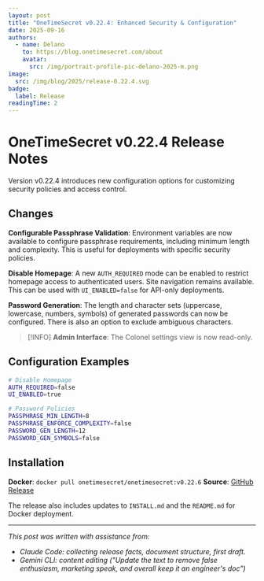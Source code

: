 ```yaml
---
layout: post
title: "OneTimeSecret v0.22.4: Enhanced Security & Configuration"
date: 2025-09-16
authors:
  - name: Delano
    to: https://blog.onetimesecret.com/about
    avatar:
      src: /img/portrait-profile-pic-delano-2025-m.png
image:
  src: /img/blog/2025/release-0.22.4.svg
badge:
  label: Release
readingTime: 2
---
```


# OneTimeSecret v0.22.4 Release Notes

Version v0.22.4 introduces new configuration options for customizing security policies and access control.

## Changes

**Configurable Passphrase Validation**: Environment variables are now available to configure passphrase requirements, including minimum length and complexity. This is useful for deployments with specific security policies.

**Disable Homepage**: A new `AUTH_REQUIRED` mode can be enabled to restrict homepage access to authenticated users. Site navigation remains available. This can be used with `UI_ENABLED=false` for API-only deployments.

**Password Generation**: The length and character sets (uppercase, lowercase, numbers, symbols) of generated passwords can now be configured. There is also an option to exclude ambiguous characters.

> [!INFO]
> **Admin Interface**: The Colonel settings view is now read-only.

## Configuration Examples

```bash
# Disable Homepage
AUTH_REQUIRED=false
UI_ENABLED=true

# Password Policies
PASSPHRASE_MIN_LENGTH=8
PASSPHRASE_ENFORCE_COMPLEXITY=false
PASSWORD_GEN_LENGTH=12
PASSWORD_GEN_SYMBOLS=false
```

## Installation

**Docker**: `docker pull onetimesecret/onetimesecret:v0.22.6`
**Source**: [GitHub Release](https://github.com/onetimesecret/onetimesecret/releases/tag/v0.22.4)

The release also includes updates to `INSTALL.md` and the `README.md` for Docker deployment.

---

_This post was written with assistance from:_
- _Claude Code: collecting release facts, document structure, first draft._
- _Gemini CLI: content editing ("Update the text to remove false enthusiasm, marketing speak, and overall keep it an engineer's doc")_